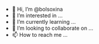 - 👋 Hi, I’m @bolsoxina
- 👀 I’m interested in ...
- 🌱 I’m currently learning ...
- 💞️ I’m looking to collaborate on ...
- 📫 How to reach me ...

<!---
bolsoxina/bolsoxina is a ✨ special ✨ repository because its `README.md` (this file) appears on your GitHub profile.
You can click the Preview link to take a look at your changes.
--->
